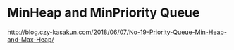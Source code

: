 # MinHeap and MinPriority Queue
http://blog.czy-kasakun.com/2018/06/07/No-19-Priority-Queue-Min-Heap-and-Max-Heap/